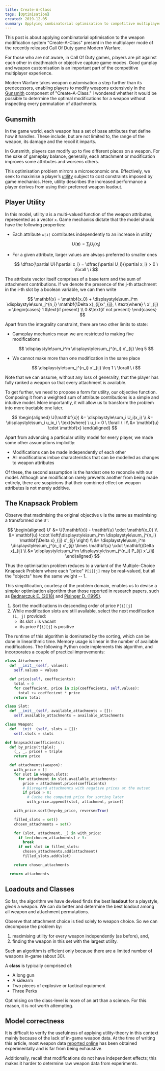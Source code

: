 ```yaml
---
title: Create-A-Class
tags: [Optimisation]
created: 2019-12-05
summary: Applying combinatorial optimisation to competitive multiplayer video game strategy
---
```


This post is about applying combinatorial optimisation to the weapon modification system "Create-A-Class" present in the multiplayer mode of the recently released Call Of Duty game Modern Warfare.

For those who are not aware, in Call Of Duty games, players are pit against each other in deathmatch or objective capture game modes. Good gunplay and weapon customisation is an important part of the competitive multiplayer experience.

Modern Warfare takes weapon customisation a step further than its predecessors, enabling players to modify weapons extensively in the [Gunsmith](https://blog.activision.com/call-of-duty/2019-09/A-Deeper-Look-at-Modern-Warfare-Customization) component of "Create-A-Class." I wondered whether it would be possible to determine the optimal modifications for a weapon without inspecting every permutation of attachments.

## Gunsmith

In the game world, each weapon has a set of base attributes that define how it handles. These include, but are not limited to, the range of the weapon, its damage and the recoil it imparts.

In Gunsmith, players can modify up to five different places on a weapon. For the sake of gameplay balance, generally, each attachment or modification improves some attributes and worsens others.

This optimisation problem mirrors a microeconomic one. Effectively, we seek to maximise a player’s [utility](https://www.investopedia.com/terms/u/utility.asp) subject to cost constraints imposed by game mechanics. Here, utility describes the increased performance a player derives from using their preferred weapon loadout.

## Player Utility

In this model, utility `U` is a multi-valued function of the weapon attributes, represented as a vector `x`. Game mechanics dictate that the model should have the following properties:

- Each attribute `x[i]` contributes independently to an increase in utility

  $$
  U(\mathbf{x}) = \displaystyle\sum_i U_i(x_i)
  $$

- For a given attribute, larger values are always preferred to smaller ones

  $$
  \dfrac{\partial U}{\partial x_i} = \dfrac{\partial U_i}{\partial x_i} > 0 \ \forall \ i
  $$

The attribute vector itself comprises of a base term and the sum of attachment contributions. If we denote the presence of the j-th attachment in the i-th slot by a boolean variable, we can then write

$$
\mathbf{x} = \mathbf{x_0} + \displaystyle\sum_i^m \displaystyle\sum_j^{n_i} \mathbf{\Delta x}_{ij}x'_{ij}, \ \text{where} \ x'_{ij} = \begin{cases}
   1 &\text{if present} \\
   0 &\text{if not present}
\end{cases}
$$

Apart from the integrality constraint, there are two other limits to state:

- Gameplay mechanics mean we are restricted to making five modifications

  $$
  \displaystyle\sum_i^m \displaystyle\sum_j^{n_i} x'_{ij} \leq 5
  $$

- We cannot make more than one modification in the same place

  $$
  \displaystyle\sum_j^{n_i} x'_{ij} \leq 1 \ \forall \ i
  $$

Note that we can assume, without any loss of generality, that the player has fully ranked a weapon so that every attachment is available.

To get further, we need to propose a form for utility, our objective function. Composing it from a weighted sum of attribute contributions is a simple and intuitive model. More importantly, it will allow us to transform the problem into more tractable one later.

$$
\begin{aligned}
  U(\mathbf{x}) &= \displaystyle\sum_i U_i(x_i) \\
                &= \displaystyle\sum_i u_ix_i \ \text{where} \ u_i > 0 \ \forall \ i \\
                &= \mathbf{u} \cdot \mathbf{x}
\end{aligned}
$$

Apart from advancing a particular utility model for every player, we made some other assumptions implicitly:

- Modifications can be made independently of each other
- All modifications imbue characteristics that can be modelled as changes to weapon attributes

Of these, the second assumption is the hardest one to reconcile with our model. Although one modification rarely prevents another from being made entirely, there are suspicions that their combined effect on weapon attributes is not merely additive.

## The Knapsack Problem

Observe that maximising the original objective `U` is the same as maximising a transformed one `U'`:

$$
\begin{aligned}
  U'             &= U(\mathbf{x}) - \mathbf{u} \cdot \mathbf{x_0} \\
                 &= \mathbf{u} \cdot \left(\displaystyle\sum_i^m \displaystyle\sum_j^{n_i} \mathbf{\Delta x}_{ij} x'_{ij} \right) \\
                 &= \displaystyle\sum_i^m \displaystyle\sum_j^{n_i} x'_{ij} \times \mathbf{u} \cdot \mathbf{\Delta x}_{ij} \\
                 &= \displaystyle\sum_i^m \displaystyle\sum_j^{n_i} P_{ij} x'_{ij}
\end{aligned}
$$

Thus the optimisation problem reduces to a variant of the Multiple-Choice Knapsack Problem where each "price" `P[i][j]` may be real-valued, but all the "objects" have the same weight -- 1.

This simplification, courtesy of the problem domain, enables us to devise a simpler optimisation algorithm than those reported in research papers, such as [Bednarczuk E. (2018)](https://doi.org/10.1007/s10589-018-9988-z) and [Pisinger D. (1995)](https://doi.org/10.1016/0377-2217%2895%2900015-I).

1. Sort the modifications in descending order of price `P[i][j]`
2. While modification slots are still available, select the next modification `(i, j)` provided:
   - its slot `i` is vacant
   - its price `P[i][j]` is positive

The runtime of this algorithm is dominated by the sorting, which can be done in linearithmic time. Memory usage is linear in the number of available modifications. The following Python code implements this algorithm, and incorporates a couple of practical improvements:

```python
class Attachment:
  def __init__(self, values):
    self.values = values

  def price(self, coeffecients):
    total = 0
    for coeffecient, price in zip(coeffecients, self.values):
      total += coeffecient * price
    return total

class Slot:
  def __init__(self, available_attachments = []):
    self.available_attachments = available_attachments

class Weapon:
  def __init__(self, slots = []):
    self.slots = slots

def knapsack(coefficients):
  def by_price(triple):
    (_, _, price) = triple
    return price

  def attachments(weapon):
    with_price = []
    for slot in weapon.slots:
      for attachment in slot.available_attachments:
        price = attachment.price(coefficients)
        # Disregard attachments with negative prices at the outset
        if price > 0:
          # Cache the computed price for sorting later
          with_price.append((slot, attachment, price))

    with_price.sort(key=by_price, reverse=True)

    filled_slots = set()
    chosen_attachments = set()

    for (slot, attachment, _) in with_price:
      if len(chosen_attachments) > 5:
        break
      if not slot in filled_slots:
        chosen_attachments.add(attachment)
        filled_slots.add(slot)

    return chosen_attachments

  return attachments
```

## Loadouts and Classes

So far, the algorithm we have devised finds the best **loadout** for a playstyle, _given_ a weapon. We can do better and determine the best loadout among all weapon and attachment permutations.

Observe that attachment choice is tied solely to weapon choice. So we can decompose the problem by:

1. maximising utility for every weapon independently (as before), and,
2. finding the weapon in this set with the largest utility.

Such an algorithm is efficient only because there are a limited number of weapons in-game (about 30).

A **class** is typically comprised of:

- A long gun
- A sidearm
- Two pieces of explosive or tactical equipment
- Three Perks

Optimising on the class-level is more of an art than a science. For this reason, it is not worth attempting.

## Model correctness

It is difficult to verify the usefulness of applying utility-theory in this context mainly because of the lack of in-game weapon data. At the time of writing this article, most weapon data [reported online](https://www.reddit.com/r/modernwarfare/comments/dslu8z/modern_warfare_2019_weapon_damage_guide_excel) has been obtained experimentally and is far from being exhaustive.

Additionally, recall that modifications do not have independent effects; this makes it harder to determine raw weapon data from experiments.
